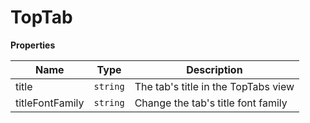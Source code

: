 <h1>TopTab</h1>

**Properties**

| Name | Type | Description |
| --- | --- | --- |
| title | <code>string</code> | The tab's title in the TopTabs view |
| titleFontFamily | <code>string</code> | Change the tab's title font family |

